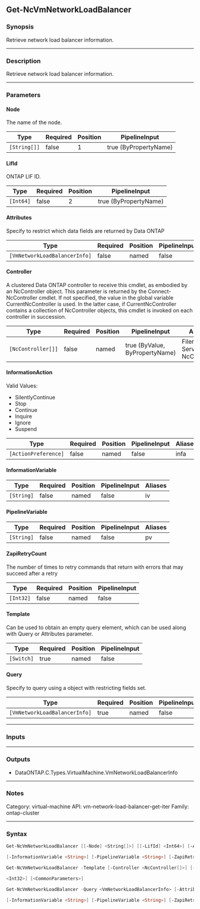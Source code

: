Get-NcVmNetworkLoadBalancer
---------------------------

### Synopsis
Retrieve network load balancer information.

---

### Description

Retrieve network load balancer information.

---

### Parameters
#### **Node**
The name of the node.

|Type        |Required|Position|PipelineInput        |
|------------|--------|--------|---------------------|
|`[String[]]`|false   |1       |true (ByPropertyName)|

#### **LifId**
ONTAP LIF ID.

|Type     |Required|Position|PipelineInput        |
|---------|--------|--------|---------------------|
|`[Int64]`|false   |2       |true (ByPropertyName)|

#### **Attributes**
Specify to restrict which data fields are returned by Data ONTAP

|Type                         |Required|Position|PipelineInput|
|-----------------------------|--------|--------|-------------|
|`[VmNetworkLoadBalancerInfo]`|false   |named   |false        |

#### **Controller**
A clustered Data ONTAP controller to receive this cmdlet, as embodied by an NcController object. This parameter is returned by the Connect-NcController cmdlet.  If not specified, the value in the global variable CurrentNcController is used. In the latter case, if CurrentNcController contains a collection of NcController objects, this cmdlet is invoked on each controller in succession.

|Type              |Required|Position|PipelineInput                 |Aliases                          |
|------------------|--------|--------|------------------------------|---------------------------------|
|`[NcController[]]`|false   |named   |true (ByValue, ByPropertyName)|Filer<br/>Server<br/>NcController|

#### **InformationAction**

Valid Values:

* SilentlyContinue
* Stop
* Continue
* Inquire
* Ignore
* Suspend

|Type                |Required|Position|PipelineInput|Aliases|
|--------------------|--------|--------|-------------|-------|
|`[ActionPreference]`|false   |named   |false        |infa   |

#### **InformationVariable**

|Type      |Required|Position|PipelineInput|Aliases|
|----------|--------|--------|-------------|-------|
|`[String]`|false   |named   |false        |iv     |

#### **PipelineVariable**

|Type      |Required|Position|PipelineInput|Aliases|
|----------|--------|--------|-------------|-------|
|`[String]`|false   |named   |false        |pv     |

#### **ZapiRetryCount**
The number of times to retry commands that return with errors that may succeed after a retry

|Type     |Required|Position|PipelineInput|
|---------|--------|--------|-------------|
|`[Int32]`|false   |named   |false        |

#### **Template**
Can be used to obtain an empty query element, which can be used along with Query or Attributes parameter.

|Type      |Required|Position|PipelineInput|
|----------|--------|--------|-------------|
|`[Switch]`|true    |named   |false        |

#### **Query**
Specify to query using a object with restricting fields set.

|Type                         |Required|Position|PipelineInput|
|-----------------------------|--------|--------|-------------|
|`[VmNetworkLoadBalancerInfo]`|true    |named   |false        |

---

### Inputs

---

### Outputs
* DataONTAP.C.Types.VirtualMachine.VmNetworkLoadBalancerInfo

---

### Notes
Category: virtual-machine
API: vm-network-load-balancer-get-iter
Family: ontap-cluster

---

### Syntax
```PowerShell
Get-NcVmNetworkLoadBalancer [[-Node] <String[]>] [[-LifId] <Int64>] [-Attributes <VmNetworkLoadBalancerInfo>] [-Controller <NcController[]>] [-InformationAction <ActionPreference>] 
```
```PowerShell
[-InformationVariable <String>] [-PipelineVariable <String>] [-ZapiRetryCount <Int32>] [<CommonParameters>]
```
```PowerShell
Get-NcVmNetworkLoadBalancer -Template [-Controller <NcController[]>] [-InformationAction <ActionPreference>] [-InformationVariable <String>] [-PipelineVariable <String>] [-ZapiRetryCount 
```
```PowerShell
<Int32>] [<CommonParameters>]
```
```PowerShell
Get-NcVmNetworkLoadBalancer -Query <VmNetworkLoadBalancerInfo> [-Attributes <VmNetworkLoadBalancerInfo>] [-Controller <NcController[]>] [-InformationAction <ActionPreference>] 
```
```PowerShell
[-InformationVariable <String>] [-PipelineVariable <String>] [-ZapiRetryCount <Int32>] [<CommonParameters>]
```
